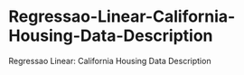 # Regressao-Linear-California-Housing-Data-Description
Regressao Linear: California Housing Data Description
